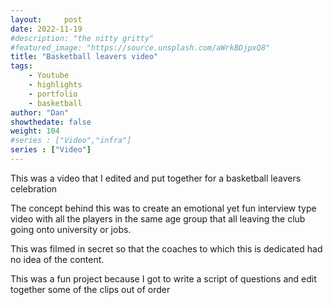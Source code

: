 ```yaml
---
layout:     post
date: 2022-11-19
#description: "the nitty gritty"
#featured_image: "https://source.unsplash.com/aWrkBDjpxQ8"
title: "Basketball leavers video"
tags:
    - Youtube
    - highlights
    - portfolio
    - basketball
author: "Dan"
showthedate: false
weight: 104
#series : ["Video","infra"]
series : ["Video"]
---
```


This was a video that I edited and put together for a basketball leavers celebration

The concept behind this was to create an emotional yet fun interview type video with all the players in the same age group that all leaving the club going onto university or jobs. 

This was filmed in secret so that the coaches to which this is dedicated had no idea of the content.

This was a fun project because I got to write a script of questions and edit together some of the clips out of order 

